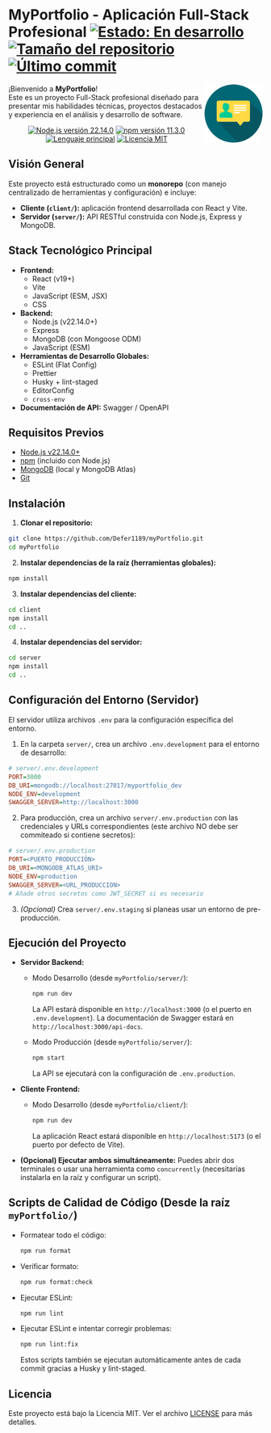 # MyPortfolio - Aplicación Full-Stack Profesional <a href="#"><img src="https://img.shields.io/badge/status-en%20desarrollo-orange?style=flat&logo=github" alt="Estado: En desarrollo"></a> <a href="https://github.com/Defer1189/myPortfolio"><img src="https://img.shields.io/github/repo-size/Defer1189/myPortfolio?style=flat&logo=github" alt="Tamaño del repositorio"></a> <a href="https://github.com/Defer1189/myPortfolio"><img src="https://img.shields.io/github/last-commit/Defer1189/myPortfolio?style=flat&logo=git" alt="Último commit"></a>

<a href="https://github.com/Defer1189/myPortfolio"><img src="docs/images/logo(2).svg" align="right" alt="Logo" width="115" height="115"></a>
¡Bienvenido a **MyPortfolio**!  
Este es un proyecto Full-Stack profesional diseñado para presentar mis habilidades técnicas, proyectos destacados y experiencia en el análisis y desarrollo de software.

<p align="center">
  <a href="https://nodejs.org/"><img src="https://img.shields.io/badge/Node.js-v22.14.0-brightgreen?style=flat&logo=node.js" alt="Node.js versión 22.14.0"></a>
  <a href="https://www.npmjs.com/"><img src="https://img.shields.io/badge/npm-v11.3.0-red?style=flat&logo=npm" alt="npm versión 11.3.0"></a>
  <a href="https://github.com/Defer1189/myPortfolio"><img src="https://img.shields.io/github/languages/top/Defer1189/myPortfolio?style=flat&logo=javascript" alt="Lenguaje principal"></a>
  <a href="https://github.com/Defer1189/myPortfolio/blob/main/LICENSE"><img src="https://img.shields.io/github/license/Defer1189/myPortfolio?style=flat&logo=open-source-initiative" alt="Licencia MIT"></a>
</p>

## Visión General

Este proyecto está estructurado como un **monorepo** (con manejo centralizado de herramientas y configuración) e incluye:

- **Cliente (`client/`):** aplicación frontend desarrollada con React y Vite.
- **Servidor (`server/`):** API RESTful construida con Node.js, Express y MongoDB.

## Stack Tecnológico Principal

- **Frontend:**
  - React (v19+)
  - Vite
  - JavaScript (ESM, JSX)
  - CSS
- **Backend:**
  - Node.js (v22.14.0+)
  - Express
  - MongoDB (con Mongoose ODM)
  - JavaScript (ESM)
- **Herramientas de Desarrollo Globales:**
  - ESLint (Flat Config)
  - Prettier
  - Husky + lint-staged
  - EditorConfig
  - `cross-env`
- **Documentación de API:** Swagger / OpenAPI

## Requisitos Previos

- [Node.js v22.14.0+](https://nodejs.org/)
- [npm](https://www.npmjs.com/) (incluido con Node.js)
- [MongoDB](https://www.mongodb.com/) (local y MongoDB Atlas)
- [Git](https://git-scm.com/)

## Instalación

1. **Clonar el repositorio:**

```bash
git clone https://github.com/Defer1189/myPortfolio.git
cd myPortfolio
```

2. **Instalar dependencias de la raíz (herramientas globales):**

```bash
npm install
```

3. **Instalar dependencias del cliente:**

```bash
cd client
npm install
cd ..
```

4. **Instalar dependencias del servidor:**

```bash
cd server
npm install
cd ..
```

## Configuración del Entorno (Servidor)

El servidor utiliza archivos `.env` para la configuración específica del entorno.

1. En la carpeta `server/`, crea un archivo `.env.development` para el entorno de desarrollo:

```ini
# server/.env.development
PORT=3000
DB_URI=mongodb://localhost:27017/myportfolio_dev
NODE_ENV=development
SWAGGER_SERVER=http://localhost:3000
```

2. Para producción, crea un archivo `server/.env.production` con las credenciales y URLs correspondientes (este archivo NO debe ser commiteado si contiene secretos):

```ini
# server/.env.production
PORT=<PUERTO_PRODUCCIÓN>
DB_URI=<MONGODB_ATLAS_URI>
NODE_ENV=production
SWAGGER_SERVER=<URL_PRODUCCION>
# Añade otros secretos como JWT_SECRET si es necesario
```

3. _(Opcional)_ Crea `server/.env.staging` si planeas usar un entorno de pre-producción.

## Ejecución del Proyecto

- **Servidor Backend:**

  - Modo Desarrollo (desde `myPortfolio/server/`):

    ```bash
    npm run dev
    ```

    La API estará disponible en `http://localhost:3000` (o el puerto en `.env.development`).
    La documentación de Swagger estará en `http://localhost:3000/api-docs`.

  - Modo Producción (desde `myPortfolio/server/`):

    ```bash
    npm start
    ```

    La API se ejecutará con la configuración de `.env.production`.

- **Cliente Frontend:**

  - Modo Desarrollo (desde `myPortfolio/client/`):

    ```bash
    npm run dev
    ```

    La aplicación React estará disponible en `http://localhost:5173` (o el puerto por defecto de Vite).

- **(Opcional) Ejecutar ambos simultáneamente:**
  Puedes abrir dos terminales o usar una herramienta como `concurrently` (necesitarías instalarla en la raíz y configurar un script).

## Scripts de Calidad de Código (Desde la raíz `myPortfolio/`)

- Formatear todo el código:
  ```bash
  npm run format
  ```
- Verificar formato:
  ```bash
  npm run format:check
  ```
- Ejecutar ESLint:
  ```bash
  npm run lint
  ```
- Ejecutar ESLint e intentar corregir problemas:
  ```bash
  npm run lint:fix
  ```
  Estos scripts también se ejecutan automáticamente antes de cada commit gracias a Husky y lint-staged.

## Licencia

Este proyecto está bajo la Licencia MIT. Ver el archivo [LICENSE](https://github.com/Defer1189/myPortfolio/tree/main?tab=MIT-1-ov-file) para más detalles.
